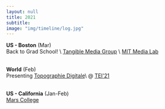 ```yaml
---
layout: null
title: 2021
subtitle:
image: "img/timeline/log.jpg"
---
```


**US - Boston** (Mar) <br> Back to Grad School! \\
[Tangible Media Group](http://tangible.media.mit.edu/) \\
[MIT Media Lab](http://media.mit.edu/)

<br> **World** (Feb) <br> Presenting [Topographie Digitale](https://mars.college)\\
@ [TEI'21](https://tei.acm.org/2021/)

<br> **US - California** (Jan-Feb) <br> [Mars College](https://mars.college)

